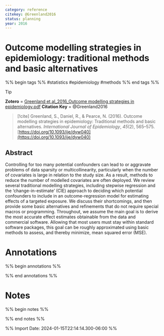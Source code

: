 ```yaml
---
category: reference
citekey: @Greenland2016
status: planning
year: 2016
---
```


# Outcome modelling strategies in epidemiology: traditional methods and basic alternatives

%% begin tags %%
#statistics 
#epidemiology 
#methods 
%% end tags %%

> [!tip]  
> **Zotero** = [Greenland et al_2016_Outcome modelling strategies in epidemiology.pdf](zotero://select/library/items/8ZDLSYTR)
> **Citation Key** = @Greenland2016

> [!cite]
> Greenland, S., Daniel, R., & Pearce, N. (2016). Outcome modelling strategies in epidemiology: Traditional methods and basic alternatives. _International Journal of Epidemiology_, _45_(2), 565–575. [https://doi.org/10.1093/ije/dyw040](https://doi.org/10.1093/ije/dyw040)


## Abstract
Controlling for too many potential confounders can lead to or aggravate problems of data
sparsity or multicollinearity, particularly when the number of covariates is large in
relation to the study size. As a result, methods to reduce the number of modelled
covariates are often deployed. We review several traditional modelling strategies,
including stepwise regression and the ‘change-in-estimate’ (CIE) approach to deciding
which potential confounders to include in an outcome-regression model for estimating
effects of a targeted exposure. We discuss their shortcomings, and then provide some basic
alternatives and refinements that do not require special macros or programming.
Throughout, we assume the main goal is to derive the most accurate effect estimates
obtainable from the data and commercial software. Allowing that most users must stay
within standard software packages, this goal can be roughly approximated using basic
methods to assess, and thereby minimize, mean squared error (MSE).


# Annotations
%% begin annotations %%  
  
  
%% end annotations %%

# Notes
%% begin notes %%

%% end notes %%

%% Import Date: 2024-01-15T22:14:14.300-06:00 %%
